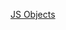 <!-- @author: Lisa Ma -->

[JS Objects](https://docs.google.com/presentation/d/1IJ8hEVEI86QwZG-PxcSM0H6P0gXUdBqgSU45fzEZ2R8/edit?usp=sharing)

